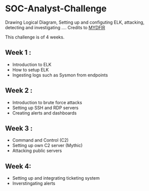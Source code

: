 # SOC-Analyst-Challenge
Drawing Logical Diagram, Setting up and configuting ELK, attacking, detecting and investigating .... Credits to [MYDFIR](https://mydfir.com)

This challenge is of 4 weeks. 

## Week 1 : 
- Introduction to ELK
- How to setup ELK
- Ingesting logs such as Sysmon from endpoints

## Week 2 :
 - Introduction to brute force attacks
 - Setting up SSH and RDP servers
 - Creating alerts and dashboards

## Week 3 :
- Command and Control (C2)
- Setting up own C2 server (Mythic)
- Attacking public servers

## Week 4: 
- Setting up and integrating ticketing system
- Inverstingating alerts


 
